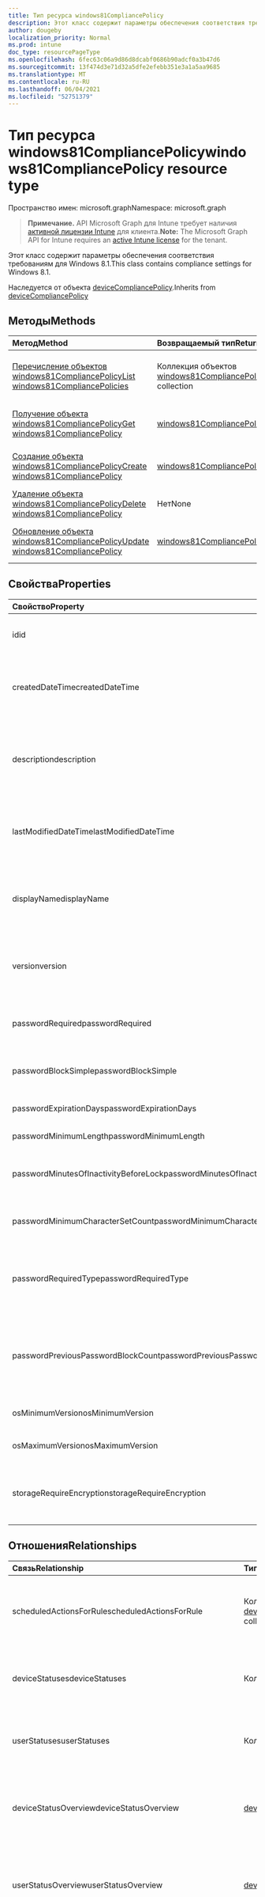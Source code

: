 ```yaml
---
title: Тип ресурса windows81CompliancePolicy
description: Этот класс содержит параметры обеспечения соответствия требованиям для Windows 8.1.
author: dougeby
localization_priority: Normal
ms.prod: intune
doc_type: resourcePageType
ms.openlocfilehash: 6fec63c06a9d86d8dcabf0686b90adcf0a3b47d6
ms.sourcegitcommit: 13f474d3e71d32a5dfe2efebb351e3a1a5aa9685
ms.translationtype: MT
ms.contentlocale: ru-RU
ms.lasthandoff: 06/04/2021
ms.locfileid: "52751379"
---
```

# <a name="windows81compliancepolicy-resource-type"></a><span data-ttu-id="da3fa-103">Тип ресурса windows81CompliancePolicy</span><span class="sxs-lookup"><span data-stu-id="da3fa-103">windows81CompliancePolicy resource type</span></span>

<span data-ttu-id="da3fa-104">Пространство имен: microsoft.graph</span><span class="sxs-lookup"><span data-stu-id="da3fa-104">Namespace: microsoft.graph</span></span>

> <span data-ttu-id="da3fa-105">**Примечание.** API Microsoft Graph для Intune требует наличия [активной лицензии Intune](https://go.microsoft.com/fwlink/?linkid=839381) для клиента.</span><span class="sxs-lookup"><span data-stu-id="da3fa-105">**Note:** The Microsoft Graph API for Intune requires an [active Intune license](https://go.microsoft.com/fwlink/?linkid=839381) for the tenant.</span></span>

<span data-ttu-id="da3fa-106">Этот класс содержит параметры обеспечения соответствия требованиям для Windows 8.1.</span><span class="sxs-lookup"><span data-stu-id="da3fa-106">This class contains compliance settings for Windows 8.1.</span></span>


<span data-ttu-id="da3fa-107">Наследуется от объекта [deviceCompliancePolicy](../resources/intune-deviceconfig-devicecompliancepolicy.md).</span><span class="sxs-lookup"><span data-stu-id="da3fa-107">Inherits from [deviceCompliancePolicy](../resources/intune-deviceconfig-devicecompliancepolicy.md)</span></span>

## <a name="methods"></a><span data-ttu-id="da3fa-108">Методы</span><span class="sxs-lookup"><span data-stu-id="da3fa-108">Methods</span></span>
|<span data-ttu-id="da3fa-109">Метод</span><span class="sxs-lookup"><span data-stu-id="da3fa-109">Method</span></span>|<span data-ttu-id="da3fa-110">Возвращаемый тип</span><span class="sxs-lookup"><span data-stu-id="da3fa-110">Return Type</span></span>|<span data-ttu-id="da3fa-111">Описание</span><span class="sxs-lookup"><span data-stu-id="da3fa-111">Description</span></span>|
|:---|:---|:---|
|[<span data-ttu-id="da3fa-112">Перечисление объектов windows81CompliancePolicy</span><span class="sxs-lookup"><span data-stu-id="da3fa-112">List windows81CompliancePolicies</span></span>](../api/intune-deviceconfig-windows81compliancepolicy-list.md)|<span data-ttu-id="da3fa-113">Коллекция объектов [windows81CompliancePolicy](../resources/intune-deviceconfig-windows81compliancepolicy.md)</span><span class="sxs-lookup"><span data-stu-id="da3fa-113">[windows81CompliancePolicy](../resources/intune-deviceconfig-windows81compliancepolicy.md) collection</span></span>|<span data-ttu-id="da3fa-114">Список свойств и связей объектов [windows81CompliancePolicy](../resources/intune-deviceconfig-windows81compliancepolicy.md).</span><span class="sxs-lookup"><span data-stu-id="da3fa-114">List properties and relationships of the [windows81CompliancePolicy](../resources/intune-deviceconfig-windows81compliancepolicy.md) objects.</span></span>|
|[<span data-ttu-id="da3fa-115">Получение объекта windows81CompliancePolicy</span><span class="sxs-lookup"><span data-stu-id="da3fa-115">Get windows81CompliancePolicy</span></span>](../api/intune-deviceconfig-windows81compliancepolicy-get.md)|[<span data-ttu-id="da3fa-116">windows81CompliancePolicy</span><span class="sxs-lookup"><span data-stu-id="da3fa-116">windows81CompliancePolicy</span></span>](../resources/intune-deviceconfig-windows81compliancepolicy.md)|<span data-ttu-id="da3fa-117">Чтение свойств и связей объекта [windows81CompliancePolicy](../resources/intune-deviceconfig-windows81compliancepolicy.md).</span><span class="sxs-lookup"><span data-stu-id="da3fa-117">Read properties and relationships of the [windows81CompliancePolicy](../resources/intune-deviceconfig-windows81compliancepolicy.md) object.</span></span>|
|[<span data-ttu-id="da3fa-118">Создание объекта windows81CompliancePolicy</span><span class="sxs-lookup"><span data-stu-id="da3fa-118">Create windows81CompliancePolicy</span></span>](../api/intune-deviceconfig-windows81compliancepolicy-create.md)|[<span data-ttu-id="da3fa-119">windows81CompliancePolicy</span><span class="sxs-lookup"><span data-stu-id="da3fa-119">windows81CompliancePolicy</span></span>](../resources/intune-deviceconfig-windows81compliancepolicy.md)|<span data-ttu-id="da3fa-120">Создание объекта [windows81CompliancePolicy](../resources/intune-deviceconfig-windows81compliancepolicy.md).</span><span class="sxs-lookup"><span data-stu-id="da3fa-120">Create a new [windows81CompliancePolicy](../resources/intune-deviceconfig-windows81compliancepolicy.md) object.</span></span>|
|[<span data-ttu-id="da3fa-121">Удаление объекта windows81CompliancePolicy</span><span class="sxs-lookup"><span data-stu-id="da3fa-121">Delete windows81CompliancePolicy</span></span>](../api/intune-deviceconfig-windows81compliancepolicy-delete.md)|<span data-ttu-id="da3fa-122">Нет</span><span class="sxs-lookup"><span data-stu-id="da3fa-122">None</span></span>|<span data-ttu-id="da3fa-123">Удаление объекта [windows81CompliancePolicy](../resources/intune-deviceconfig-windows81compliancepolicy.md).</span><span class="sxs-lookup"><span data-stu-id="da3fa-123">Deletes a [windows81CompliancePolicy](../resources/intune-deviceconfig-windows81compliancepolicy.md).</span></span>|
|[<span data-ttu-id="da3fa-124">Обновление объекта windows81CompliancePolicy</span><span class="sxs-lookup"><span data-stu-id="da3fa-124">Update windows81CompliancePolicy</span></span>](../api/intune-deviceconfig-windows81compliancepolicy-update.md)|[<span data-ttu-id="da3fa-125">windows81CompliancePolicy</span><span class="sxs-lookup"><span data-stu-id="da3fa-125">windows81CompliancePolicy</span></span>](../resources/intune-deviceconfig-windows81compliancepolicy.md)|<span data-ttu-id="da3fa-126">Обновление свойств объекта [windows81CompliancePolicy](../resources/intune-deviceconfig-windows81compliancepolicy.md).</span><span class="sxs-lookup"><span data-stu-id="da3fa-126">Update the properties of a [windows81CompliancePolicy](../resources/intune-deviceconfig-windows81compliancepolicy.md) object.</span></span>|

## <a name="properties"></a><span data-ttu-id="da3fa-127">Свойства</span><span class="sxs-lookup"><span data-stu-id="da3fa-127">Properties</span></span>
|<span data-ttu-id="da3fa-128">Свойство</span><span class="sxs-lookup"><span data-stu-id="da3fa-128">Property</span></span>|<span data-ttu-id="da3fa-129">Тип</span><span class="sxs-lookup"><span data-stu-id="da3fa-129">Type</span></span>|<span data-ttu-id="da3fa-130">Описание</span><span class="sxs-lookup"><span data-stu-id="da3fa-130">Description</span></span>|
|:---|:---|:---|
|<span data-ttu-id="da3fa-131">id</span><span class="sxs-lookup"><span data-stu-id="da3fa-131">id</span></span>|<span data-ttu-id="da3fa-132">String</span><span class="sxs-lookup"><span data-stu-id="da3fa-132">String</span></span>|<span data-ttu-id="da3fa-133">Ключ объекта.</span><span class="sxs-lookup"><span data-stu-id="da3fa-133">Key of the entity.</span></span> <span data-ttu-id="da3fa-134">Наследуется от объекта [deviceCompliancePolicy](../resources/intune-deviceconfig-devicecompliancepolicy.md).</span><span class="sxs-lookup"><span data-stu-id="da3fa-134">Inherited from [deviceCompliancePolicy](../resources/intune-deviceconfig-devicecompliancepolicy.md)</span></span>|
|<span data-ttu-id="da3fa-135">createdDateTime</span><span class="sxs-lookup"><span data-stu-id="da3fa-135">createdDateTime</span></span>|<span data-ttu-id="da3fa-136">DateTimeOffset</span><span class="sxs-lookup"><span data-stu-id="da3fa-136">DateTimeOffset</span></span>|<span data-ttu-id="da3fa-137">Дата и время создания объекта.</span><span class="sxs-lookup"><span data-stu-id="da3fa-137">DateTime the object was created.</span></span> <span data-ttu-id="da3fa-138">Наследуется от объекта [deviceCompliancePolicy](../resources/intune-deviceconfig-devicecompliancepolicy.md).</span><span class="sxs-lookup"><span data-stu-id="da3fa-138">Inherited from [deviceCompliancePolicy](../resources/intune-deviceconfig-devicecompliancepolicy.md)</span></span>|
|<span data-ttu-id="da3fa-139">description</span><span class="sxs-lookup"><span data-stu-id="da3fa-139">description</span></span>|<span data-ttu-id="da3fa-140">String</span><span class="sxs-lookup"><span data-stu-id="da3fa-140">String</span></span>|<span data-ttu-id="da3fa-141">Указанное администратором описание конфигурации устройства.</span><span class="sxs-lookup"><span data-stu-id="da3fa-141">Admin provided description of the Device Configuration.</span></span> <span data-ttu-id="da3fa-142">Наследуется от объекта [deviceCompliancePolicy](../resources/intune-deviceconfig-devicecompliancepolicy.md).</span><span class="sxs-lookup"><span data-stu-id="da3fa-142">Inherited from [deviceCompliancePolicy](../resources/intune-deviceconfig-devicecompliancepolicy.md)</span></span>|
|<span data-ttu-id="da3fa-143">lastModifiedDateTime</span><span class="sxs-lookup"><span data-stu-id="da3fa-143">lastModifiedDateTime</span></span>|<span data-ttu-id="da3fa-144">DateTimeOffset</span><span class="sxs-lookup"><span data-stu-id="da3fa-144">DateTimeOffset</span></span>|<span data-ttu-id="da3fa-145">Дата и время последнего изменения объекта.</span><span class="sxs-lookup"><span data-stu-id="da3fa-145">DateTime the object was last modified.</span></span> <span data-ttu-id="da3fa-146">Наследуется от объекта [deviceCompliancePolicy](../resources/intune-deviceconfig-devicecompliancepolicy.md).</span><span class="sxs-lookup"><span data-stu-id="da3fa-146">Inherited from [deviceCompliancePolicy](../resources/intune-deviceconfig-devicecompliancepolicy.md)</span></span>|
|<span data-ttu-id="da3fa-147">displayName</span><span class="sxs-lookup"><span data-stu-id="da3fa-147">displayName</span></span>|<span data-ttu-id="da3fa-148">String</span><span class="sxs-lookup"><span data-stu-id="da3fa-148">String</span></span>|<span data-ttu-id="da3fa-149">Указанное администратором имя конфигурации устройства.</span><span class="sxs-lookup"><span data-stu-id="da3fa-149">Admin provided name of the device configuration.</span></span> <span data-ttu-id="da3fa-150">Наследуется от объекта [deviceCompliancePolicy](../resources/intune-deviceconfig-devicecompliancepolicy.md).</span><span class="sxs-lookup"><span data-stu-id="da3fa-150">Inherited from [deviceCompliancePolicy](../resources/intune-deviceconfig-devicecompliancepolicy.md)</span></span>|
|<span data-ttu-id="da3fa-151">version</span><span class="sxs-lookup"><span data-stu-id="da3fa-151">version</span></span>|<span data-ttu-id="da3fa-152">Int32</span><span class="sxs-lookup"><span data-stu-id="da3fa-152">Int32</span></span>|<span data-ttu-id="da3fa-153">Версия конфигурации устройства.</span><span class="sxs-lookup"><span data-stu-id="da3fa-153">Version of the device configuration.</span></span> <span data-ttu-id="da3fa-154">Наследуется от объекта [deviceCompliancePolicy](../resources/intune-deviceconfig-devicecompliancepolicy.md).</span><span class="sxs-lookup"><span data-stu-id="da3fa-154">Inherited from [deviceCompliancePolicy](../resources/intune-deviceconfig-devicecompliancepolicy.md)</span></span>|
|<span data-ttu-id="da3fa-155">passwordRequired</span><span class="sxs-lookup"><span data-stu-id="da3fa-155">passwordRequired</span></span>|<span data-ttu-id="da3fa-156">Boolean</span><span class="sxs-lookup"><span data-stu-id="da3fa-156">Boolean</span></span>|<span data-ttu-id="da3fa-157">Указывает на то, что для разблокировки устройства с Windows требуется пароль.</span><span class="sxs-lookup"><span data-stu-id="da3fa-157">Require a password to unlock Windows device.</span></span>|
|<span data-ttu-id="da3fa-158">passwordBlockSimple</span><span class="sxs-lookup"><span data-stu-id="da3fa-158">passwordBlockSimple</span></span>|<span data-ttu-id="da3fa-159">Boolean</span><span class="sxs-lookup"><span data-stu-id="da3fa-159">Boolean</span></span>|<span data-ttu-id="da3fa-160">Указывает, требуется ли блокировать простой пароль.</span><span class="sxs-lookup"><span data-stu-id="da3fa-160">Indicates whether or not to block simple password.</span></span>|
|<span data-ttu-id="da3fa-161">passwordExpirationDays</span><span class="sxs-lookup"><span data-stu-id="da3fa-161">passwordExpirationDays</span></span>|<span data-ttu-id="da3fa-162">Int32</span><span class="sxs-lookup"><span data-stu-id="da3fa-162">Int32</span></span>|<span data-ttu-id="da3fa-163">Срок действия пароля (в днях).</span><span class="sxs-lookup"><span data-stu-id="da3fa-163">Password expiration in days.</span></span>|
|<span data-ttu-id="da3fa-164">passwordMinimumLength</span><span class="sxs-lookup"><span data-stu-id="da3fa-164">passwordMinimumLength</span></span>|<span data-ttu-id="da3fa-165">Int32</span><span class="sxs-lookup"><span data-stu-id="da3fa-165">Int32</span></span>|<span data-ttu-id="da3fa-166">Минимальная длина пароля.</span><span class="sxs-lookup"><span data-stu-id="da3fa-166">The minimum password length.</span></span>|
|<span data-ttu-id="da3fa-167">passwordMinutesOfInactivityBeforeLock</span><span class="sxs-lookup"><span data-stu-id="da3fa-167">passwordMinutesOfInactivityBeforeLock</span></span>|<span data-ttu-id="da3fa-168">Int32</span><span class="sxs-lookup"><span data-stu-id="da3fa-168">Int32</span></span>|<span data-ttu-id="da3fa-169">Период бездействия (в минутах), по истечении которого будет запрашиваться ввод пароля.</span><span class="sxs-lookup"><span data-stu-id="da3fa-169">Minutes of inactivity before a password is required.</span></span>|
|<span data-ttu-id="da3fa-170">passwordMinimumCharacterSetCount</span><span class="sxs-lookup"><span data-stu-id="da3fa-170">passwordMinimumCharacterSetCount</span></span>|<span data-ttu-id="da3fa-171">Int32</span><span class="sxs-lookup"><span data-stu-id="da3fa-171">Int32</span></span>|<span data-ttu-id="da3fa-172">Количество наборов символов, которые требуются для пароля.</span><span class="sxs-lookup"><span data-stu-id="da3fa-172">The number of character sets required in the password.</span></span>|
|<span data-ttu-id="da3fa-173">passwordRequiredType</span><span class="sxs-lookup"><span data-stu-id="da3fa-173">passwordRequiredType</span></span>|[<span data-ttu-id="da3fa-174">requiredPasswordType</span><span class="sxs-lookup"><span data-stu-id="da3fa-174">requiredPasswordType</span></span>](../resources/intune-deviceconfig-requiredpasswordtype.md)|<span data-ttu-id="da3fa-175">Требуемый тип пароля.</span><span class="sxs-lookup"><span data-stu-id="da3fa-175">The required password type.</span></span> <span data-ttu-id="da3fa-176">Возможные значения: `deviceDefault`, `alphanumeric`, `numeric`.</span><span class="sxs-lookup"><span data-stu-id="da3fa-176">Possible values are: `deviceDefault`, `alphanumeric`, `numeric`.</span></span>|
|<span data-ttu-id="da3fa-177">passwordPreviousPasswordBlockCount</span><span class="sxs-lookup"><span data-stu-id="da3fa-177">passwordPreviousPasswordBlockCount</span></span>|<span data-ttu-id="da3fa-178">Int32</span><span class="sxs-lookup"><span data-stu-id="da3fa-178">Int32</span></span>|<span data-ttu-id="da3fa-179">Количество предыдущих паролей, повторное использование которых следует запретить.</span><span class="sxs-lookup"><span data-stu-id="da3fa-179">The number of previous passwords to prevent re-use of.</span></span> <span data-ttu-id="da3fa-180">Допустимые значения: от 0 до 24.</span><span class="sxs-lookup"><span data-stu-id="da3fa-180">Valid values 0 to 24</span></span>|
|<span data-ttu-id="da3fa-181">osMinimumVersion</span><span class="sxs-lookup"><span data-stu-id="da3fa-181">osMinimumVersion</span></span>|<span data-ttu-id="da3fa-182">String</span><span class="sxs-lookup"><span data-stu-id="da3fa-182">String</span></span>|<span data-ttu-id="da3fa-183">Минимальная версия Windows 8.1.</span><span class="sxs-lookup"><span data-stu-id="da3fa-183">Minimum Windows 8.1 version.</span></span>|
|<span data-ttu-id="da3fa-184">osMaximumVersion</span><span class="sxs-lookup"><span data-stu-id="da3fa-184">osMaximumVersion</span></span>|<span data-ttu-id="da3fa-185">String</span><span class="sxs-lookup"><span data-stu-id="da3fa-185">String</span></span>|<span data-ttu-id="da3fa-186">Максимальная версия Windows 8.1.</span><span class="sxs-lookup"><span data-stu-id="da3fa-186">Maximum Windows 8.1 version.</span></span>|
|<span data-ttu-id="da3fa-187">storageRequireEncryption</span><span class="sxs-lookup"><span data-stu-id="da3fa-187">storageRequireEncryption</span></span>|<span data-ttu-id="da3fa-188">Boolean</span><span class="sxs-lookup"><span data-stu-id="da3fa-188">Boolean</span></span>|<span data-ttu-id="da3fa-189">Указывает, обязательно ли шифрование данных на устройстве с Windows 8.1.</span><span class="sxs-lookup"><span data-stu-id="da3fa-189">Indicates whether or not to require encryption on a windows 8.1 device.</span></span>|

## <a name="relationships"></a><span data-ttu-id="da3fa-190">Отношения</span><span class="sxs-lookup"><span data-stu-id="da3fa-190">Relationships</span></span>
|<span data-ttu-id="da3fa-191">Связь</span><span class="sxs-lookup"><span data-stu-id="da3fa-191">Relationship</span></span>|<span data-ttu-id="da3fa-192">Тип</span><span class="sxs-lookup"><span data-stu-id="da3fa-192">Type</span></span>|<span data-ttu-id="da3fa-193">Описание</span><span class="sxs-lookup"><span data-stu-id="da3fa-193">Description</span></span>|
|:---|:---|:---|
|<span data-ttu-id="da3fa-194">scheduledActionsForRule</span><span class="sxs-lookup"><span data-stu-id="da3fa-194">scheduledActionsForRule</span></span>|<span data-ttu-id="da3fa-195">Коллекция [deviceComplianceScheduledActionForRule](../resources/intune-deviceconfig-devicecompliancescheduledactionforrule.md)</span><span class="sxs-lookup"><span data-stu-id="da3fa-195">[deviceComplianceScheduledActionForRule](../resources/intune-deviceconfig-devicecompliancescheduledactionforrule.md) collection</span></span>|<span data-ttu-id="da3fa-196">Список запланированных действий для этого правила. Наследуется от [deviceCompliancePolicy](../resources/intune-deviceconfig-devicecompliancepolicy.md).</span><span class="sxs-lookup"><span data-stu-id="da3fa-196">The list of scheduled action for this rule Inherited from [deviceCompliancePolicy](../resources/intune-deviceconfig-devicecompliancepolicy.md)</span></span>|
|<span data-ttu-id="da3fa-197">deviceStatuses</span><span class="sxs-lookup"><span data-stu-id="da3fa-197">deviceStatuses</span></span>|<span data-ttu-id="da3fa-198">Коллекция [deviceComplianceDeviceStatus](../resources/intune-deviceconfig-devicecompliancedevicestatus.md)</span><span class="sxs-lookup"><span data-stu-id="da3fa-198">[deviceComplianceDeviceStatus](../resources/intune-deviceconfig-devicecompliancedevicestatus.md) collection</span></span>|<span data-ttu-id="da3fa-199">Список DeviceComplianceDeviceStatus.</span><span class="sxs-lookup"><span data-stu-id="da3fa-199">List of DeviceComplianceDeviceStatus.</span></span> <span data-ttu-id="da3fa-200">Наследуется от объекта [deviceCompliancePolicy](../resources/intune-deviceconfig-devicecompliancepolicy.md).</span><span class="sxs-lookup"><span data-stu-id="da3fa-200">Inherited from [deviceCompliancePolicy](../resources/intune-deviceconfig-devicecompliancepolicy.md)</span></span>|
|<span data-ttu-id="da3fa-201">userStatuses</span><span class="sxs-lookup"><span data-stu-id="da3fa-201">userStatuses</span></span>|<span data-ttu-id="da3fa-202">Коллекция [deviceComplianceUserStatus](../resources/intune-deviceconfig-devicecomplianceuserstatus.md)</span><span class="sxs-lookup"><span data-stu-id="da3fa-202">[deviceComplianceUserStatus](../resources/intune-deviceconfig-devicecomplianceuserstatus.md) collection</span></span>|<span data-ttu-id="da3fa-203">Список DeviceComplianceUserStatus.</span><span class="sxs-lookup"><span data-stu-id="da3fa-203">List of DeviceComplianceUserStatus.</span></span> <span data-ttu-id="da3fa-204">Наследуется от объекта [deviceCompliancePolicy](../resources/intune-deviceconfig-devicecompliancepolicy.md).</span><span class="sxs-lookup"><span data-stu-id="da3fa-204">Inherited from [deviceCompliancePolicy](../resources/intune-deviceconfig-devicecompliancepolicy.md)</span></span>|
|<span data-ttu-id="da3fa-205">deviceStatusOverview</span><span class="sxs-lookup"><span data-stu-id="da3fa-205">deviceStatusOverview</span></span>|[<span data-ttu-id="da3fa-206">deviceComplianceDeviceOverview</span><span class="sxs-lookup"><span data-stu-id="da3fa-206">deviceComplianceDeviceOverview</span></span>](../resources/intune-deviceconfig-devicecompliancedeviceoverview.md)|<span data-ttu-id="da3fa-207">Обзор состояния обеспечения соответствия требованиям для устройств. Наследуется от [deviceCompliancePolicy](../resources/intune-deviceconfig-devicecompliancepolicy.md).</span><span class="sxs-lookup"><span data-stu-id="da3fa-207">Device compliance devices status overview Inherited from [deviceCompliancePolicy](../resources/intune-deviceconfig-devicecompliancepolicy.md)</span></span>|
|<span data-ttu-id="da3fa-208">userStatusOverview</span><span class="sxs-lookup"><span data-stu-id="da3fa-208">userStatusOverview</span></span>|[<span data-ttu-id="da3fa-209">deviceComplianceUserOverview</span><span class="sxs-lookup"><span data-stu-id="da3fa-209">deviceComplianceUserOverview</span></span>](../resources/intune-deviceconfig-devicecomplianceuseroverview.md)|<span data-ttu-id="da3fa-210">Обзор состояния обеспечения соответствия требованиям для устройств, указанного для пользователей. Наследуется от [deviceCompliancePolicy](../resources/intune-deviceconfig-devicecompliancepolicy.md).</span><span class="sxs-lookup"><span data-stu-id="da3fa-210">Device compliance users status overview Inherited from [deviceCompliancePolicy](../resources/intune-deviceconfig-devicecompliancepolicy.md)</span></span>|
|<span data-ttu-id="da3fa-211">deviceSettingStateSummaries</span><span class="sxs-lookup"><span data-stu-id="da3fa-211">deviceSettingStateSummaries</span></span>|<span data-ttu-id="da3fa-212">Коллекция [settingStateDeviceSummary](../resources/intune-deviceconfig-settingstatedevicesummary.md)</span><span class="sxs-lookup"><span data-stu-id="da3fa-212">[settingStateDeviceSummary](../resources/intune-deviceconfig-settingstatedevicesummary.md) collection</span></span>|<span data-ttu-id="da3fa-213">Сводка данных о состоянии настройки обеспечения соответствия требованиям для устройств. Наследуется от [deviceCompliancePolicy](../resources/intune-deviceconfig-devicecompliancepolicy.md).</span><span class="sxs-lookup"><span data-stu-id="da3fa-213">Compliance Setting State Device Summary Inherited from [deviceCompliancePolicy](../resources/intune-deviceconfig-devicecompliancepolicy.md)</span></span>|
|<span data-ttu-id="da3fa-214">assignments</span><span class="sxs-lookup"><span data-stu-id="da3fa-214">assignments</span></span>|<span data-ttu-id="da3fa-215">Коллекция [deviceCompliancePolicyAssignment](../resources/intune-deviceconfig-devicecompliancepolicyassignment.md)</span><span class="sxs-lookup"><span data-stu-id="da3fa-215">[deviceCompliancePolicyAssignment](../resources/intune-deviceconfig-devicecompliancepolicyassignment.md) collection</span></span>|<span data-ttu-id="da3fa-216">Коллекция назначений для этой политики обеспечения соответствия требованиям.</span><span class="sxs-lookup"><span data-stu-id="da3fa-216">The collection of assignments for this compliance policy.</span></span> <span data-ttu-id="da3fa-217">Наследуется от объекта [deviceCompliancePolicy](../resources/intune-deviceconfig-devicecompliancepolicy.md).</span><span class="sxs-lookup"><span data-stu-id="da3fa-217">Inherited from [deviceCompliancePolicy](../resources/intune-deviceconfig-devicecompliancepolicy.md)</span></span>|

## <a name="json-representation"></a><span data-ttu-id="da3fa-218">Представление JSON</span><span class="sxs-lookup"><span data-stu-id="da3fa-218">JSON Representation</span></span>
<span data-ttu-id="da3fa-219">Ниже представлено описание ресурса в формате JSON.</span><span class="sxs-lookup"><span data-stu-id="da3fa-219">Here is a JSON representation of the resource.</span></span>
<!-- {
  "blockType": "resource",
  "keyProperty": "id",
  "@odata.type": "microsoft.graph.windows81CompliancePolicy"
}
-->
``` json
{
  "@odata.type": "#microsoft.graph.windows81CompliancePolicy",
  "id": "String (identifier)",
  "createdDateTime": "String (timestamp)",
  "description": "String",
  "lastModifiedDateTime": "String (timestamp)",
  "displayName": "String",
  "version": 1024,
  "passwordRequired": true,
  "passwordBlockSimple": true,
  "passwordExpirationDays": 1024,
  "passwordMinimumLength": 1024,
  "passwordMinutesOfInactivityBeforeLock": 1024,
  "passwordMinimumCharacterSetCount": 1024,
  "passwordRequiredType": "String",
  "passwordPreviousPasswordBlockCount": 1024,
  "osMinimumVersion": "String",
  "osMaximumVersion": "String",
  "storageRequireEncryption": true
}
```




